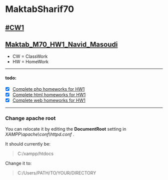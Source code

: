 # MaktabSharif70

## [#CW1](CW-01)

## [Maktab_M70_HW1_Navid_Masoudi](HW-01)

- CW = ClassWork
- HW = HomeWork

---

#### todo:

- [x] [Complete php homeworks for HW1](HW-01/php)
- [x] [Complete html homeworks for HW1](HW-01/html)
- [x] [Complete web homeworks for HW1](HW-01/web)

---

### Change apache root

You can relocate it by editing the **DocumentRoot** setting in _XAMPP\apache\conf\httpd.conf_ .

It should currently be:

> C:/xampp/htdocs

Change it to:

> C:/Users/PATH/TO/YOUR/DIRECTORY

